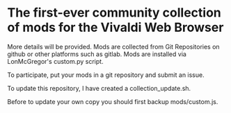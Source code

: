 # The first-ever community collection of mods for the Vivaldi Web Browser

More details will be provided.
Mods are collected from Git Repositories on github or other platforms such as gitlab.
Mods are installed via LonMcGregor's custom.py script.

To participate, put your mods in a git repository and submit an issue.


To update this repository, I have created a collection_update.sh.

Before to update your own copy you should first backup mods/custom.js.
